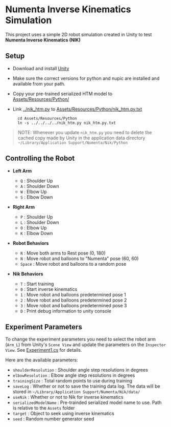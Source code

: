 Numenta Inverse Kinematics Simulation
=====================================

This project uses a simple 2D robot simulation created in Unity to test **Numenta Inverse Kinematics (NIK)**

## Setup

- Download and install [Unity](http://www.unity3d.com)
- Make sure the correct versions for python and nupic are installed and available from your path.
- Copy your pre-trained serialized HTM model to [Assets/Resources/Python/](Assets/Resources/Python/)
- Link [../nik_htm.py](../nik_htm.py) to [Assets/Resources/Python/nik_htm.py.txt](Assets/Resources/Python/nik_htm.py.txt)

        cd Assets/Resources/Python
        ln -s ../../../../nik_htm.py nik_htm.py.txt

> NOTE: Whenever you update `nik_htm.py` you need to delete the cached copy made by Unity in the application data directory `~/Library/Application Support/Numenta/Nik/Python`

## Controlling the Robot

- **Left Arm**
    - `Q` : Shoulder Up
    - `A` : Shoulder Down
    - `W` : Elbow Up
    - `S` : Elbow Down

- **Right Arm**
    - `P` : Shoulder Up
    - `L` : Shoulder Down
    - `O` : Elbow Up
    - `K` : Elbow Down

- **Robot Behaviors**
    - `R` : Move both arms to Rest pose (0, 180)
    - `N` : Move robot and balloons to "Numenta" pose (60, 60)
    - `Space` : Move robot and balloons to a random pose

- **Nik Behaviors**
    - `T` : Start training
    - `0` : Start inverse kinematics
    - `1` : Move robot and balloons predetermined pose 1
    - `2` : Move robot and balloons predetermined pose 2
    - `3` : Move robot and balloons predetermined pose 3
    - `D` : Print debug information to unity console

## Experiment Parameters

To change the experiment parameters you need to select the robot arm (`Arm_L`) from Unity's `Scene View` and update the parameters on the `Inspector View`. See [Experiment1.cs](Assets/Scripts/Experiment1.cs) for details.

Here are the available parameters:

- `shoulderResolution` : Shoulder angle step resolutions in degrees
- `elbowResolution` : Elbow angle step resolutions in degrees
- `trainingSize` : Total random points to use during training
- `saveLog` : Whether or not to save the training data log. The data will be stored in  `~/Library/Application Support/Numenta/Nik/data/`
- `useNik` : Whether or not to Nik for inverse kinematics
- `serializedModelName` : Pre-trainded serialized model name to use. Path is relative to the `Assets` folder
- `target` : Object to seek using inverse kinematics
- `seed` : Random number generator seed
